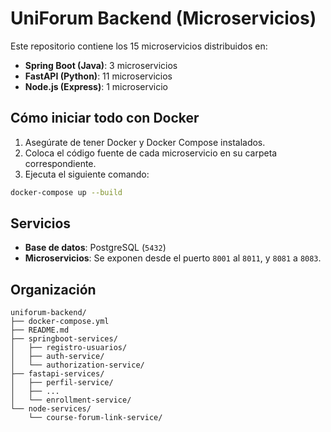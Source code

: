 # UniForum Backend (Microservicios)

Este repositorio contiene los 15 microservicios distribuidos en:

- **Spring Boot (Java)**: 3 microservicios
- **FastAPI (Python)**: 11 microservicios
- **Node.js (Express)**: 1 microservicio

## Cómo iniciar todo con Docker

1. Asegúrate de tener Docker y Docker Compose instalados.
2. Coloca el código fuente de cada microservicio en su carpeta correspondiente.
3. Ejecuta el siguiente comando:

```bash
docker-compose up --build
```

## Servicios

- **Base de datos**: PostgreSQL (`5432`)
- **Microservicios**: Se exponen desde el puerto `8001` al `8011`, y `8081` a `8083`.

## Organización

```
uniforum-backend/
├── docker-compose.yml
├── README.md
├── springboot-services/
│   ├── registro-usuarios/
│   ├── auth-service/
│   └── authorization-service/
├── fastapi-services/
│   ├── perfil-service/
│   ├── ...
│   └── enrollment-service/
└── node-services/
    └── course-forum-link-service/
```
